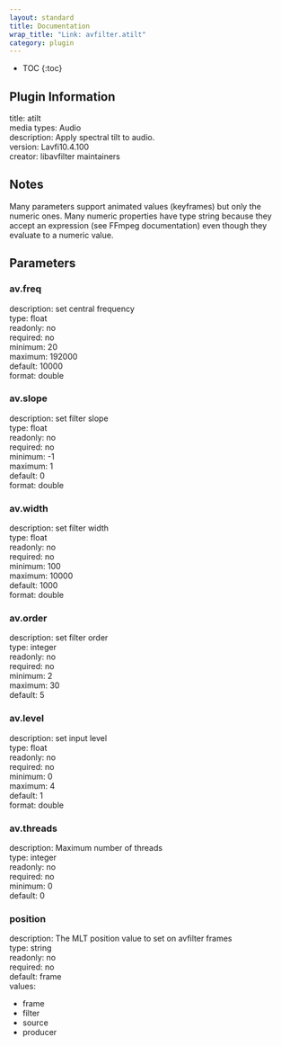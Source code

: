 ```yaml
---
layout: standard
title: Documentation
wrap_title: "Link: avfilter.atilt"
category: plugin
---
```

* TOC
{:toc}

## Plugin Information

title: atilt  
media types:
Audio  
description: Apply spectral tilt to audio.  
version: Lavfi10.4.100  
creator: libavfilter maintainers  

## Notes

Many parameters support animated values (keyframes) but only the numeric ones. Many numeric properties have type string because they accept an expression (see FFmpeg documentation) even though they evaluate to a numeric value.

## Parameters

### av.freq

  
description:
set central frequency  
type: float  
readonly: no  
required: no  
minimum: 20  
maximum: 192000  
default: 10000  
format: double  

### av.slope

  
description:
set filter slope  
type: float  
readonly: no  
required: no  
minimum: -1  
maximum: 1  
default: 0  
format: double  

### av.width

  
description:
set filter width  
type: float  
readonly: no  
required: no  
minimum: 100  
maximum: 10000  
default: 1000  
format: double  

### av.order

  
description:
set filter order  
type: integer  
readonly: no  
required: no  
minimum: 2  
maximum: 30  
default: 5  

### av.level

  
description:
set input level  
type: float  
readonly: no  
required: no  
minimum: 0  
maximum: 4  
default: 1  
format: double  

### av.threads

  
description:
Maximum number of threads  
type: integer  
readonly: no  
required: no  
minimum: 0  
default: 0  

### position

  
description:
The MLT position value to set on avfilter frames  
type: string  
readonly: no  
required: no  
default: frame  
values:  

* frame
* filter
* source
* producer

